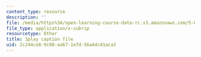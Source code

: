 ```yaml
---
content_type: resource
description: ''
file: /media/https%3A/open-learning-course-data-rc.s3.amazonaws.com/5-08j-biological-chemistry-ii-spring-2016/2c244ce89c88aa671efd56a4dc41aca3_jrCjdjLTQKk.srt
file_type: application/x-subrip
resourcetype: Other
title: 3play caption file
uid: 2c244ce8-9c88-aa67-1efd-56a4dc41aca3
---
```

